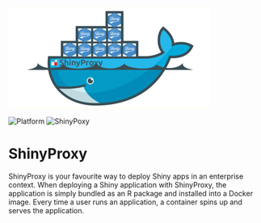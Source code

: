 ![](shinyproxy.png)

![Platform](https://img.shields.io/badge/Platform-linux--64%20-blue.svg)
![ShinyPoxy](https://img.shields.io/badge/ShinyProxy-2.6.1%20-blue.svg)


# ShinyProxy
ShinyProxy is your favourite way to deploy Shiny apps in an enterprise context.
When deploying a Shiny application with ShinyProxy, the application is simply bundled 
as an R package and installed into a Docker image. Every time a user runs an application, 
a container spins up and serves the application.
